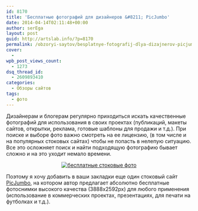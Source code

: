 ```yaml
---
id: 8170
title: 'Бесплатные фотографий для дизайнеров &#8211; PicJumbo'
date: 2014-04-14T02:11:48+00:00
author: serEga
layout: post
guid: http://artslab.info/?p=8170
permalink: /obzoryi-saytov/besplatnye-fotografij-dlya-dizajnerov-picjumbo/
cover:
  -
wpb_post_views_count:
  - 1273
dsq_thread_id:
  - 2609893410
categories:
  - Обзоры сайтов
tags:
  - фото
---
```

Дизайнерам и блогерам регулярно приходиться искать качественные фотографий для использования в своих проектах (публикаций, макеты сайтов, открытки, реклама, готовые шаблоны для продажи и т.д.). При поиске и выборе фото важно смотреть на ее лицензию, (в том числе и на популярных стоковых сайтах) чтобы не попасть в нелепую ситуацию. Все это осложняет поиск и найти подходящую фотографию бывает сложно и на это уходит немало времени.

<center>
  <a href="http://googledrive.com/host/0B9lHVSSSdxdxd0hjdUdmRzY3Tjg/IMG_6973-1300x866.jpg"><img src="http://googledrive.com/host/0B9lHVSSSdxdxd0hjdUdmRzY3Tjg/IMG_6973-1300x866-300x199.jpg" alt="бесплатные стоковые фото" class="aligncenter size-medium wp-image-8171" srcset="http://googledrive.com/host/0B9lHVSSSdxdxd0hjdUdmRzY3Tjg/IMG_6973-1300x866-300x199.jpg 300w, http://googledrive.com/host/0B9lHVSSSdxdxd0hjdUdmRzY3Tjg/IMG_6973-1300x866-1024x682.jpg 1024w, http://googledrive.com/host/0B9lHVSSSdxdxd0hjdUdmRzY3Tjg/IMG_6973-1300x866-900x599.jpg 900w, http://googledrive.com/host/0B9lHVSSSdxdxd0hjdUdmRzY3Tjg/IMG_6973-1300x866.jpg 1300w" sizes="(max-width: 300px) 100vw, 300px" /></a>
</center>



<!--more-->

Поэтому я хочу добавить в ваши закладки еще один стоковый сайт [PicJumbo](http://picjumbo.com/), на котором автор предлагает абсолютно бесплатные фотоснимки высокого качества (3888x2592px) для любого применения (использование в коммерческих проектах, презентациях, для печати на футболках и т.д.).